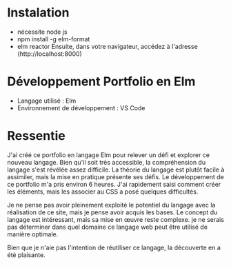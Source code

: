 # Instalation
- nécessite node js
- npm install -g elm-format
- elm reactor
Ensuite, dans votre navigateur, accédez à l'adresse (http://localhost:8000)

# Développement Portfolio en Elm
- Langage utilisé : Elm
- Environnement de développement : VS Code

# Ressentie
J'ai créé ce portfolio en langage Elm pour relever un défi et explorer ce nouveau langage. Bien qu'il soit très accessible, la compréhension du langage s'est révélée assez difficile. La théorie du langage est plutôt facile à assimiler, mais la mise en pratique présente ses défis.    Le développement de ce portfolio m'a pris environ 6 heures. J'ai rapidement saisi comment créer les éléments, mais les associer au CSS a posé quelques difficultés.

Je ne pense pas avoir pleinement exploité le potentiel du langage avec la réalisation de ce site, mais je pense avoir acquis les bases. Le concept du langage est intéressant, mais sa mise en œuvre reste complexe. je ne serais pas déterminer dans quel domaine ce langage web peut être utilisé de manière optimale.

Bien que je n'aie pas l'intention de réutiliser ce langage, la découverte en a été plaisante. 